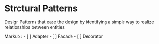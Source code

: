 # Strctural Patterns

Design Patterns that ease the design by identifying a simple way to realize relationships between entities

Markup : - [ ] Adapter
	 - [ ] Facade
         - [ ] Decorator

 

